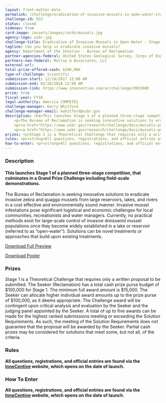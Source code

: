 ```yaml
---
layout: front-matter-data
permalink: /challenge/eradication-of-invasive-mussels-in-open-water-stage-1/
challenge-id: 933
status: closed
sidenav: true
card-image: /assets/images/cards/mussels.jpg
agency-logo: usbr.jpg
challenge-title: Eradication of Invasive Mussels in Open Water - Stage 1
tagline: Can you help us eradicate invasive mussels?
agency: Department of the Interior - Bureau of Reclamation
partner-agencies-federal: United States Geological Survey, Corps of Engineers-Civil Works
partners-non-federal: Molloy & Associates, LLC
external-url:
total-prize-offered-cash: $100,000
type-of-challenge: Scientific
submission-start: 12/14/2017 12:00 AM
submission-end: 02/28/2018 12:00 AM
submission-link: https://www.innocentive.com/ar/challenge/9933880 
prize: true
fiscal-year: FY18
legal-authority: America COMPETES
challenge-manager: Kerry Whitford
challenge-manager-email: kwhitford@usbr.gov
description: <h4>This launches Stage 1 of a planned three-stage competition, that culminates in a Grand Prize Challenge including field-scale demonstrations.</h4>
    <p>The Bureau of Reclamation is seeking innovative solutions to eradicate invasive zebra and quagga mussels from large reservoirs, lakes, and rivers in a cost effective and environmentally sound manner. Invasive mussel infestations pose significant logistical and economic challenges for local communities, recreationists and water managers. Currently, no practical methods exist for large-scale control of invasive dreissenid mussel populations once they become widely established in a lake or reservoir (referred to as &ldquo;open-water&rdquo;). Solutions can be novel treatments or approaches that build upon existing treatments.</p>
    <p><a href="https://www.usbr.gov/research/challenge/docs/mussels-preview.pdf">Download Full Preview</a></p>
    <p><a href="https://www.usbr.gov/research/challenge/docs/mussels-poster.pdf">Download Poster</a></p>
prizes: <p>Stage 1 is a Theoretical Challenge that requires only a written proposal to be submitted. The Seeker (Reclamation) has a total cash prize purse budget of $100,000 for Stage 1.&nbsp;The minimum full award amount is $15,000. The Seeker can allocate higher individual award amounts up to the prize purse of $100,000, as it deems appropriate. The Challenge award will be contingent upon critical analysis and evaluation by the Seeker and the judging panel appointed by the Seeker.&nbsp;A total of up to five awards can be made for the highest ranked submissions meeting or exceeding the Solution Requirements.&nbsp;As such, the meeting of the Solution Requirements does not guarantee that the proposal will be awarded by the Seeker. Partial cash prizes may be considered for solutions that meet some, but not all, of the criteria.</p>
rules: <p><strong>All questions, registrations, and official entries are found via the <a href="https://www.innocentive.com/ar/challenge/9933880" target="_blank" rel="noopener">InnoCentive</a> website, which opens on the date of launch.</strong></p>
how-to-enter: <p><strong>All questions, registrations, and official entries are found via the <a href="https://www.innocentive.com/ar/challenge/9933880" target="_blank" rel="noopener">InnoCentive</a> website, which opens on the date of launch.</strong></p>
---
```


<!-- Description start -->
### Description


<h4>This launches Stage 1 of a planned three-stage competition, that culminates in a Grand Prize Challenge including field-scale demonstrations.</h4>
<p>The Bureau of Reclamation is seeking innovative solutions to eradicate invasive zebra and quagga mussels from large reservoirs, lakes, and rivers in a cost effective and environmentally sound manner. Invasive mussel infestations pose significant logistical and economic challenges for local communities, recreationists and water managers. Currently, no practical methods exist for large-scale control of invasive dreissenid mussel populations once they become widely established in a lake or reservoir (referred to as &ldquo;open-water&rdquo;). Solutions can be novel treatments or approaches that build upon existing treatments.</p>
<p><a href="https://www.usbr.gov/research/challenge/docs/mussels-preview.pdf">Download Full Preview</a></p>
<p><a href="https://www.usbr.gov/research/challenge/docs/mussels-poster.pdf">Download Poster</a></p>

<!-- Prizes start -->
### Prizes


<p>Stage 1 is a Theoretical Challenge that requires only a written proposal to be submitted. The Seeker (Reclamation) has a total cash prize purse budget of $100,000 for Stage 1.&nbsp;The minimum full award amount is $15,000. The Seeker can allocate higher individual award amounts up to the prize purse of $100,000, as it deems appropriate. The Challenge award will be contingent upon critical analysis and evaluation by the Seeker and the judging panel appointed by the Seeker.&nbsp;A total of up to five awards can be made for the highest ranked submissions meeting or exceeding the Solution Requirements.&nbsp;As such, the meeting of the Solution Requirements does not guarantee that the proposal will be awarded by the Seeker. Partial cash prizes may be considered for solutions that meet some, but not all, of the criteria.</p>

<!-- Rules start -->
### Rules 


<p><strong>All questions, registrations, and official entries are found via the <a href="https://www.innocentive.com/ar/challenge/9933880" target="_blank" rel="noopener">InnoCentive</a> website, which opens on the date of launch.</strong></p>

<!--  How To Enter start -->
### How To Enter


<p><strong>All questions, registrations, and official entries are found via the <a href="https://www.innocentive.com/ar/challenge/9933880" target="_blank" rel="noopener">InnoCentive</a> website, which opens on the date of launch.</strong></p>
